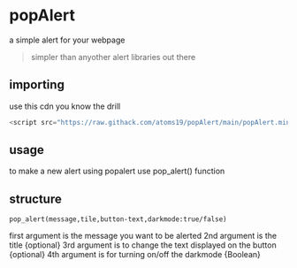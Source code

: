 # popAlert
a simple alert for your webpage
>simpler than anyother alert libraries out there
## importing
use this cdn you know the drill
```js
<script src="https://raw.githack.com/atoms19/popAlert/main/popAlert.min.js"></script>
```
## usage
to make a new alert using popalert
use pop_alert() function

## structure
```
pop_alert(message,tile,button-text,darkmode:true/false)
```
first argument is the message you want to be alerted 
2nd argument is the title {optional}
3rd argument is to change the text displayed on the button {optional}
4th argument is for turning on/off the darkmode {Boolean}
